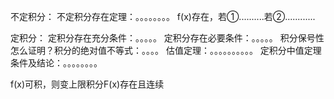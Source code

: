 不定积分：
不定积分存在定理：。。。。。。。。
f(x)存在，若①..........若②............

定积分：
定积分存在充分条件：。。。。。
定积分存在必要条件：。。。。。
积分保号性怎么证明？积分的绝对值不等式：。。。。
估值定理：。。。。。。。。。。
定积分中值定理条件及结论：。。。。。。。。

f(x)可积，则变上限积分F(x)存在且连续